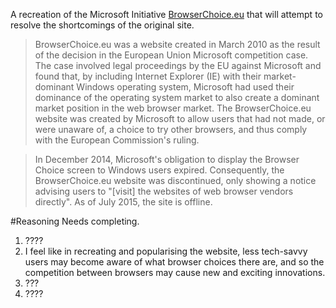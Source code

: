 A recreation of the Microsoft Initiative [BrowserChoice.eu](https://en.wikipedia.org/wiki/BrowserChoice.eu)
that will attempt to resolve the shortcomings of the original site.

>BrowserChoice.eu was a website created in March 2010 as the result of the decision in the European Union Microsoft competition case. The case involved legal proceedings by the EU against Microsoft and found that, by including Internet Explorer (IE) with their market-dominant Windows operating system, Microsoft had used their dominance of the operating system market to also create a dominant market position in the web browser market. The BrowserChoice.eu website was created by Microsoft to allow users that had not made, or were unaware of, a choice to try other browsers, and thus comply with the European Commission's ruling.

>In December 2014, Microsoft's obligation to display the Browser Choice screen to Windows users expired. Consequently, the BrowserChoice.eu website was discontinued, only showing a notice advising users to "[visit] the websites of web browser vendors directly". As of July 2015, the site is offline.

#Reasoning
Needs completing.
1. ????
1. I feel like in recreating and popularising the website, less tech-savvy users may become aware of what browser choices there are, and so the competition between browsers may cause new and exciting innovations.
1. ???
1. ????
